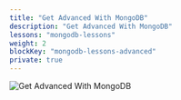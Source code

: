 ```yaml
---
title: "Get Advanced With MongoDB"
description: "Get Advanced With MongoDB"
lessons: "mongodb-lessons" 
weight: 2
blockKey: "mongodb-lessons-advanced"
private: true
---
```


![Get Advanced With MongoDB](/mongodb/cover-advanced.jpg)